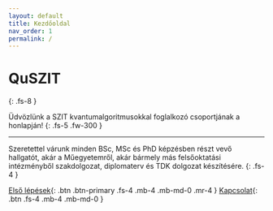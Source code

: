 ```yaml
---
layout: default
title: Kezdőoldal
nav_order: 1
permalink: /
---
```


# QuSZIT
{: .fs-8 }

Üdvözlünk a SZIT kvantumalgoritmusokkal foglalkozó csoportjának a honlapján!
{: .fs-5 .fw-300 }

---

Szeretettel várunk minden BSc, MSc és PhD képzésben részt vevő hallgatót, akár a Műegyetemről,
akár bármely más felsőoktatási intézményből szakdolgozat, diplomaterv és TDK dolgozat készítésére.
{: .fs-4 }

[Első lépések](./bevezeto){: .btn .btn-primary .fs-4 .mb-4 .mb-md-0 .mr-4 }
[Kapcsolat](./kapcsolat){: .btn .fs-4 .mb-4 .mb-md-0 }
